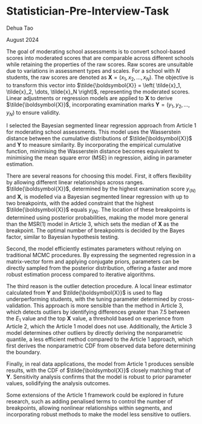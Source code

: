 # Statistician-Pre-Interview-Task

Dehua Tao

August 2024

The goal of moderating school assessments is to convert school-based scores into moderated scores that are comparable across different schools while retaining the properties of the raw scores. Raw scores are unsuitable due to variations in assessment types and scales. For a school with $N$ students, the raw scores are denoted as $\boldsymbol{X} = \left( x_1, x_2, \dots, x_N \right)$. The objective is to transform this vector into $\tilde{\boldsymbol{X}} = \left( \tilde{x}_1, \tilde{x}_2, \dots, \tilde{x}_N \right)$, representing the moderated scores. Linear adjustments or regression models are applied to $\boldsymbol{X}$ to derive $\tilde{\boldsymbol{X}}$, incorporating examination marks $\boldsymbol{Y} = \left( y_1, y_2, \dots, y_N \right)$ to ensure validity.

I selected the Bayesian segmented linear regression approach from Article 1 for moderating school assessments. This model uses the Wasserstein distance between the cumulative distributions of $\tilde{\boldsymbol{X}}$ and $\boldsymbol{Y}$ to measure similarity. By incorporating the empirical cumulative function, minimising the Wasserstein distance becomes equivalent to minimising the mean square error (MSE) in regression, aiding in parameter estimation.

There are several reasons for choosing this model. First, it offers flexibility by allowing different linear relationships across ranges. $\tilde{\boldsymbol{X}}$, determined by the highest examination score $y_{(N)}$ and $\boldsymbol{X}$, is modelled via a Bayesian segmented linear regression with up to two breakpoints, with the added constraint that the highest $\tilde{\boldsymbol{X}}$ equals $y_{(N)}$. The location of these breakpoints is determined using posterior probabilities, making the model more general than the MSR(1) model in Article 3, which sets the median of $\boldsymbol{X}$ as the breakpoint. The optimal number of breakpoints is decided by the Bayes factor, similar to Bayesian hypothesis testing.

Second, the model efficiently estimates parameters without relying on traditional MCMC procedures. By expressing the segmented regression in a matrix-vector form and applying conjugate priors, parameters can be directly sampled from the posterior distribution, offering a faster and more robust estimation process compared to iterative algorithms.

The third reason is the outlier detection procedure. A local linear estimator calculated from $\boldsymbol{Y}$ and $\tilde{\boldsymbol{X}}$ is used to flag underperforming students, with the tuning parameter determined by cross-validation. This approach is more sensible than the method in Article 3, which detects outliers by identifying differences greater than 7.5 between the $E_1$ value and the top $\boldsymbol{X}$ value, a threshold based on experience from Article 2, which the Article 1 model does not use. Additionally, the Article 3 model determines other outliers by directly deriving the nonparametric quantile, a less efficient method compared to the Article 1 approach, which first derives the nonparametric CDF from observed data before determining the boundary.

Finally, in real data applications, the model from Article 1 produces sensible results, with the CDF of $\tilde{\boldsymbol{X}}$ closely matching that of $\boldsymbol{Y}$. Sensitivity analysis confirms that the model is robust to prior parameter values, solidifying the analysis outcomes.

Some extensions of the Article 1 framework could be explored in future research, such as adding penalised terms to control the number of breakpoints, allowing nonlinear relationships within segments, and incorporating robust methods to make the model less sensitive to outliers.

